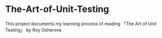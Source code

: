 # The-Art-of-Unit-Testing
This project documents my learning process of reading 「The Art of Unit Testing」 by Roy Osherove

